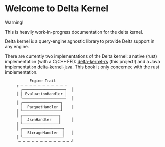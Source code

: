 # Welcome to Delta Kernel

<div class="warning">

Warning!

This is heavily work-in-progress documentation for the delta kernel.

</div>

Delta kernel is a query-engine agnostic library to provide Delta support in any engine.

There are currently two implementations of the Delta kernel: a native (rust) implementation (with a
C/C++ FFI): [delta-kernel-rs] (this project!) and a Java implementation [delta-kernel-java]. This
book is only concerned with the rust implementation.

```
           Engine Trait
     ┌ ─ ─ ─ ─ ─ ─ ─ ─ ─ ─ ─
       ┌───────────────────┐  │
     │ │ EvaluationHandler │
       └───────────────────┘  │
     │ ┌─────────────────┐
       │  ParquetHandler │    │
     │ └─────────────────┘
     │ ┌────────────────┐
       │  JsonHandler   │     │
     │ └────────────────┘
     │ ┌──────────────────┐
       │  StorageHandler  │   │
     │ └──────────────────┘
      ─ ─ ─ ─ ─ ─ ─ ─ ─ ─ ─ ─ ┘
```


[delta-kernel-rs]: https://github.com/delta-io/delta-kernel-rs
[delta-kernel-java]: https://github.com/delta-io/delta/tree/master/kernel